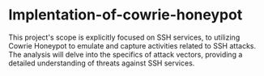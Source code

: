 # Implentation-of-cowrie-honeypot
This project's scope is explicitly focused on SSH services, to utilizing Cowrie Honeypot to emulate and capture activities related to SSH attacks. The analysis will delve into the specifics of attack vectors, providing a detailed understanding of threats against SSH services.
